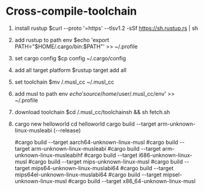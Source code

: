 # Cross-compile-toolchain


1.  install rustup              $curl --proto '=https' --tlsv1.2 -sSf https://sh.rustup.rs | sh
2.  add rustup to path env      $echo 'export PATH="$HOME/.cargo/bin:$PATH"' >> ~/.profile
3.  set cargo config            $cp config ~/.cargo/config
4.  add all target platform     $rustup target add all
5.  set toolchain               $mv /.musl_cc ~/.musl_cc
7.  add musl to path env        $echo 'source /home/$user/.musl_cc/env' >> ~/.profile
6.  download toolchain          $cd /.musl_cc/toolchainsh && sh fetch.sh
7.  cargo new helloworld
    cd helloworld
    cargo build --target arm-unknown-linux-musleabi (--release)
    
    #cargo build --target aarch64-unknown-linux-musl
    #cargo build --target arm-unknown-linux-musleabi
    #cargo build --target arm-unknown-linux-musleabihf
    #cargo build --target i686-unknown-linux-musl
    #cargo build --target mips-unknown-linux-musl
    #cargo build --target mips64-unknown-linux-muslabi64
    #cargo build  --target mips64el-unknown-linux-muslabi64
    #cargo build  --target mipsel-unknown-linux-musl
    #cargo build  --target x86_64-unknown-linux-musl
